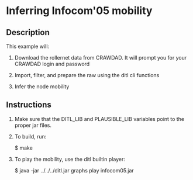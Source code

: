 Inferring Infocom'05 mobility
============================

Description
-----------

This example will: 

1. Download the rollernet data from CRAWDAD. It will prompt you for
your CRAWDAD login and password

2. Import, filter, and prepare the raw using the ditl cli functions

3. Infer the node mobility


Instructions
------------

1. Make sure that the DITL_LIB and PLAUSIBLE_LIB variables point to
the proper jar files.

2. To build, run:

     $ make

3. To play the mobility, use the ditl builtin player:

     $ java -jar ../../../ditl.jar graphs play infocom05.jar